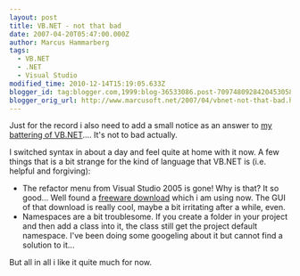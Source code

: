 ```yaml
---
layout: post
title: VB.NET - not that bad
date: 2007-04-20T05:47:00.000Z
author: Marcus Hammarberg
tags:
  - VB.NET
  - .NET
  - Visual Studio
modified_time: 2010-12-14T15:19:05.633Z
blogger_id: tag:blogger.com,1999:blog-36533086.post-7097480928420453058
blogger_orig_url: http://www.marcusoft.net/2007/04/vbnet-not-that-bad.html
---
```



Just for
the record i also need to add a small notice as an answer to [my
battering of
VB.NET](http://marcushammarberg.blogspot.com/2007/03/vbnet-or-c.html)....
It's not to bad actually.

I switched syntax in about a day and feel quite at home with it now. A
few things that is a bit strange for the kind of language that VB.NET is
(i.e. helpful and forgiving):

- The refactor menu from Visual Studio 2005 is gone! Why is that? It
    so good... Well found a [freeware
    download](http://www.devexpress.com/Products/NET/IDETools/VBRefactor/)
    which i am using now. The GUI of that download is really cool, maybe
    a bit irritating after a while, even.
- Namespaces are a bit troublesome. If you create a folder in your
    project and then add a class into it, the class still get the
    project default namespace. I've been doing some googeling about it
    but cannot find a solution to it...

But all in all i like it quite much for now.

